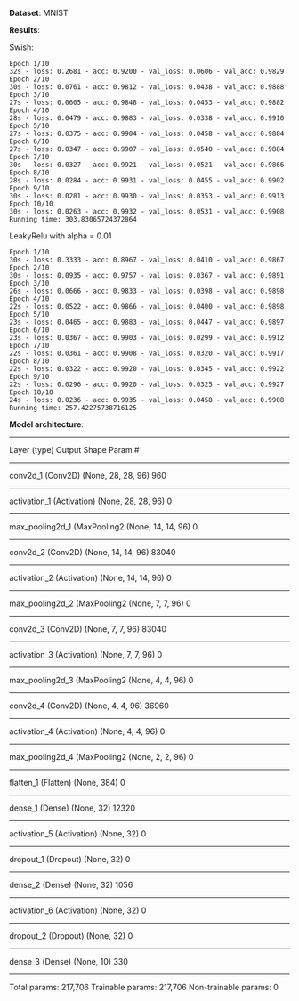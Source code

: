 **Dataset**: MNIST

**Results**:

Swish:

    Epoch 1/10
    32s - loss: 0.2681 - acc: 0.9200 - val_loss: 0.0606 - val_acc: 0.9829
    Epoch 2/10
    30s - loss: 0.0761 - acc: 0.9812 - val_loss: 0.0438 - val_acc: 0.9888
    Epoch 3/10
    27s - loss: 0.0605 - acc: 0.9848 - val_loss: 0.0453 - val_acc: 0.9882
    Epoch 4/10
    28s - loss: 0.0479 - acc: 0.9883 - val_loss: 0.0338 - val_acc: 0.9910
    Epoch 5/10
    27s - loss: 0.0375 - acc: 0.9904 - val_loss: 0.0458 - val_acc: 0.9884
    Epoch 6/10
    27s - loss: 0.0347 - acc: 0.9907 - val_loss: 0.0540 - val_acc: 0.9884
    Epoch 7/10
    30s - loss: 0.0327 - acc: 0.9921 - val_loss: 0.0521 - val_acc: 0.9866
    Epoch 8/10
    28s - loss: 0.0284 - acc: 0.9931 - val_loss: 0.0455 - val_acc: 0.9902
    Epoch 9/10
    30s - loss: 0.0281 - acc: 0.9930 - val_loss: 0.0353 - val_acc: 0.9913
    Epoch 10/10
    30s - loss: 0.0263 - acc: 0.9932 - val_loss: 0.0531 - val_acc: 0.9908
    Running time: 303.83065724372864


LeakyRelu with alpha = 0.01

    Epoch 1/10
    30s - loss: 0.3333 - acc: 0.8967 - val_loss: 0.0410 - val_acc: 0.9867
    Epoch 2/10
    30s - loss: 0.0935 - acc: 0.9757 - val_loss: 0.0367 - val_acc: 0.9891
    Epoch 3/10
    26s - loss: 0.0666 - acc: 0.9833 - val_loss: 0.0398 - val_acc: 0.9898
    Epoch 4/10
    22s - loss: 0.0522 - acc: 0.9866 - val_loss: 0.0400 - val_acc: 0.9898
    Epoch 5/10
    23s - loss: 0.0465 - acc: 0.9883 - val_loss: 0.0447 - val_acc: 0.9897
    Epoch 6/10
    23s - loss: 0.0367 - acc: 0.9903 - val_loss: 0.0299 - val_acc: 0.9912
    Epoch 7/10
    22s - loss: 0.0361 - acc: 0.9908 - val_loss: 0.0320 - val_acc: 0.9917
    Epoch 8/10
    22s - loss: 0.0322 - acc: 0.9920 - val_loss: 0.0345 - val_acc: 0.9922
    Epoch 9/10
    22s - loss: 0.0296 - acc: 0.9920 - val_loss: 0.0325 - val_acc: 0.9927
    Epoch 10/10
    24s - loss: 0.0236 - acc: 0.9935 - val_loss: 0.0458 - val_acc: 0.9908
    Running time: 257.42275738716125


**Model architecture**:
_________________________________________________________________
Layer (type)                 Output Shape              Param #
_________________________________________________________________
conv2d_1 (Conv2D)            (None, 28, 28, 96)        960
_________________________________________________________________
activation_1 (Activation)    (None, 28, 28, 96)        0
_________________________________________________________________
max_pooling2d_1 (MaxPooling2 (None, 14, 14, 96)        0
_________________________________________________________________
conv2d_2 (Conv2D)            (None, 14, 14, 96)        83040
_________________________________________________________________
activation_2 (Activation)    (None, 14, 14, 96)        0
_________________________________________________________________
max_pooling2d_2 (MaxPooling2 (None, 7, 7, 96)          0
_________________________________________________________________
conv2d_3 (Conv2D)            (None, 7, 7, 96)          83040
_________________________________________________________________
activation_3 (Activation)    (None, 7, 7, 96)          0
_________________________________________________________________
max_pooling2d_3 (MaxPooling2 (None, 4, 4, 96)          0
_________________________________________________________________
conv2d_4 (Conv2D)            (None, 4, 4, 96)          36960
_________________________________________________________________
activation_4 (Activation)    (None, 4, 4, 96)          0
_________________________________________________________________
max_pooling2d_4 (MaxPooling2 (None, 2, 2, 96)          0
_________________________________________________________________
flatten_1 (Flatten)          (None, 384)               0
_________________________________________________________________
dense_1 (Dense)              (None, 32)                12320
_________________________________________________________________
activation_5 (Activation)    (None, 32)                0
_________________________________________________________________
dropout_1 (Dropout)          (None, 32)                0
_________________________________________________________________
dense_2 (Dense)              (None, 32)                1056
_________________________________________________________________
activation_6 (Activation)    (None, 32)                0
_________________________________________________________________
dropout_2 (Dropout)          (None, 32)                0
_________________________________________________________________
dense_3 (Dense)              (None, 10)                330
_________________________________________________________________
Total params: 217,706
Trainable params: 217,706
Non-trainable params: 0